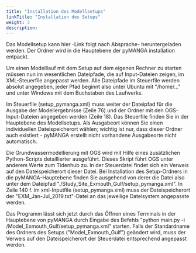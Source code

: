 ```yaml
---
title: "Installation des Modellsetups"
linkTitle: "Installation des Setups"
weight: 3
description:
---
```


Das Modellsetup kann hier -Link folgt nach Absprache- heruntergeladen werden. Der Ordner wird in die Hauptebene der pyMANGA installation entpackt. 

Um einen Modelllauf mit dem Setup auf dem eigenen Rechner zu starten müssen nun im wesentlichen Dateipfade, die auf Input-Dateien zeigen, im XML-Steuerfile angepasst werden. Alle Dateipfade im Steuerfile werden absolut angegeben, jeder Pfad beginnt also unter Ubuntu mit "/home/..." und unter Windows mit dem Buchstaben des Laufwerks.

Im Steuerfile (setup_pymanga.xml) muss weiter der Dateipfad für die Ausgabe der Modellergebnisse (Zeile 76) und der Ordner mit den OGS-Input-Dateien angegeben werden (Zeile 18). Das Steuerfile finden Sie in der Hauptebene des Modellsetups. Als Ausgabeort können Sie einen individuellen Dateispeicherort wählen; wichtig ist nur, dass dieser Ordner auch existiert - pyMANGA erstellt nicht vorhandene Ausgabeorte nicht automatisch.

Die Grundwassermodellierung mit OGS wird mit Hilfe eines zusätzlichen Python-Scripts detaillierter ausgeführt. Dieses Skript führt OGS unter anderem Werte zum Tidenhub zu. In der Steuerdatei findet sich ein Verweis auf den Dateispeicherort dieser Datei. Bei Installation des Setup-Ordners in die pyMANGA-Hauptebene finden Sie ausgehend von derer die Datei also unter dem Dateipfad "./Study_Site_Exmouth_Gulf/setup_pymanga.xml". In Zeile 140 f. im xml-Inputfile (setup_pymanga.xml) muss der Dateispeicherort der "EXM_Jan-Jul_2019.txt"-Datei an das jeweilige Dateisystem angepasste werden.

Das Programm lässt sich jetzt durch das Öffnen eines Terminals in der Hauptebene von pyMANGA durch Eingabe des Befehls "python main.py -i /Model_Exmouth_Gulf/setup_pymanga.xml" starten. Falls der Standardname des Ordners des Setups ("Model_Exmouth_Gulf") geändert wird, muss der Verweis auf den Dateispeicherort der Steuerdatei entsprechend angepasst werden.
